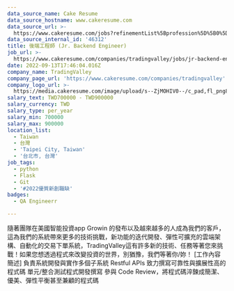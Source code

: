 ```yaml
---
data_source_name: Cake Resume
data_source_hostname: www.cakeresume.com
data_source_url: >-
  https://www.cakeresume.com/jobs?refinementList%5Bprofession%5D%5B0%5D=engineering_qa-engineer&refinementList%5Bsalary_currency%5D=TWD&range%5Bsalary_range%5D%5Bmin%5D=800096
data_source_internal_id: '46312'
title: 後端工程師 (Jr. Backend Engineer)
job_url: >-
  https://www.cakeresume.com/companies/tradingvalley/jobs/jr-backend-engineer-78e20e
date: 2022-09-13T17:46:04.016Z
company_name: TradingValley
company_page_url: 'https://www.cakeresume.com/companies/tradingvalley'
company_logo_url: >-
  https://media.cakeresume.com/image/upload/s--ZjMOHIV0--/c_pad,fl_png8,h_200,w_200/v1560765246/iexa8oh8hvzdbfilcqph.png
salary_text: TWD700000 - TWD900000
salary_currency: TWD
salary_type: per_year
salary_min: 700000
salary_max: 900000
location_list:
  - Taiwan
  - 台灣
  - 'Taipei City, Taiwan'
  - '台北市, 台灣'
job_tags:
  - python
  - Flask
  - Git
  - '#2022優質新創職缺'
badges:
  - QA Engineerr

---
```


隨著團隊在美國智能投資app Growin 的發布以及越來越多的人成為我們的客戶，這為我們的系統帶來更多的技術挑戰，新功能的迭代開發、彈性可擴充的雲端架構、自動化的交易下單系統，TradingValley這有許多新的技術、任務等著您來挑戰！如果您想透過程式來改變投資的世界，別猶豫，我們等著你/妳！ [工作內容簡述] 負責系統開發與實作多個子系統 Restful APIs 致力撰寫可靠性與擴展性高的程式碼 單元/整合測試程式開發撰寫 參與 Code Review，將程式碼淬鍊成簡潔、優美、彈性平衡甚至兼顧的程式碼